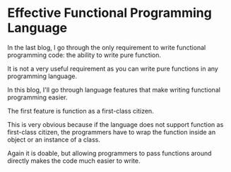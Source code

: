 # Effective Functional Programming Language

In the last blog,
I go through the only requirement to write functional programming code: the ability to write pure function.

It is not a very useful requirement as you can write pure functions in any programming language.

In this blog, I'll go through language features that make writing functional programming easier.

The first feature is function as a first-class citizen.

This is very obvious because if the language does not support function as first-class citizen,
the programmers have to wrap the function inside an object or an instance of a class.

Again it is doable, but allowing programmers to pass functions around directly makes the code much easier to write.

